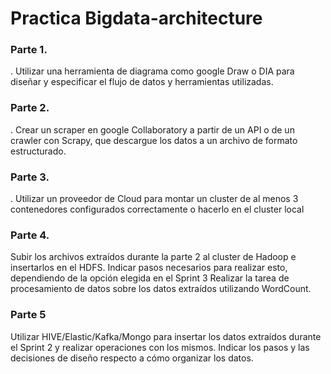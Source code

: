 # Practica Bigdata-architecture

### Parte 1.
. Utilizar una herramienta de diagrama como google Draw o DIA para diseñar y especificar el flujo de datos y herramientas utilizadas.

### Parte 2.
. Crear un scraper en google Collaboratory a partir de un API o de un crawler con Scrapy, que descargue los datos a un archivo de formato estructurado.

### Parte 3.
. Utilizar un proveedor de Cloud para montar un cluster de al menos 3 contenedores configurados correctamente o hacerlo en el cluster local

### Parte 4.
Subir los archivos extraídos durante la parte 2 al cluster de Hadoop e insertarlos en el HDFS.
Indicar pasos necesarios para realizar esto, dependiendo de la opción elegida en el Sprint 3
Realizar la tarea de procesamiento de datos sobre los datos extraídos utilizando WordCount.

### Parte 5
Utilizar HIVE/Elastic/Kafka/Mongo para insertar los datos extraídos durante el Sprint 2 y realizar operaciones con los mismos.
Indicar los pasos y las decisiones de diseño respecto a cómo organizar los datos.


